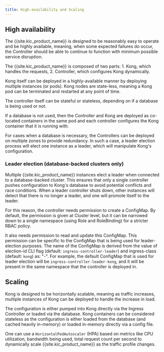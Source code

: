 ```yaml
---
title: High-availability and Scaling
---
```


## High availability

The {{site.kic_product_name}} is designed to be reasonably easy to operate and
be highly available, meaning, when some expected failures do occur, the
Controller should be able to continue to function with minimum possible
service disruption.

The {{site.kic_product_name}} is composed of two parts: 1. Kong, which handles
the requests, 2. Controller, which configures Kong dynamically.

Kong itself can be deployed in a highly-available manner by deploying
multiple instances (or pods). Kong nodes are state-less, meaning a Kong pod
can be terminated and restarted at any point of time.

The controller itself can be stateful or stateless, depending on if a database
is being used or not.

If a database is not used, then the Controller and Kong are deployed as
co-located containers in the same pod and each controller configures the Kong
container that it is running with.

For cases when a database is necessary, the Controllers can be deployed
on multiple zones to provide redundancy. In such a case, a leader election
process will elect one instance as a leader, which will manipulate Kong's
configuration.

### Leader election (database-backed clusters only)

Multiple {{site.kic_product_name}} instances elect a leader when connected to a
database-backed cluster. This ensures that only a single controller pushes
configuration to Kong's database to avoid potential conflicts and race
conditions. When a leader controller shuts down, other instances will detect
that there is no longer a leader, and one will promote itself to the leader.

For this reason, the controller needs permission to create a ConfigMap.
By default, the permission is given at Cluster level, but it can be narrowed
down to a single namespace (using Role and RoleBinding) for a stricter RBAC
policy.

It also needs permission to read and update this ConfigMap.
This permission can be specific to the ConfigMap that is being used
for leader-election purposes.
The name of the ConfigMap is derived from the value of election-id CLI flag
(default: `ingress-controller-leader`) and
ingress-class (default: `kong`) as: "<election-id>-<ingress-class>".
For example, the default ConfigMap that is used for leader election will
be `ingress-controller-leader-kong`, and it will be present in the same
namespace that the controller is deployed in.

## Scaling

Kong is designed to be horizontally scalable, meaning as traffic increases,
multiple instances of Kong can be deployed to handle the increase in load.

The configuration is either pumped into Kong directly via the Ingress
Controller or loaded via the database. Kong containers can be considered
stateless as the configuration is either loaded from the database (and
cached heavily in-memory) or loaded in-memory directly via a config file.

One can use a `HorizontalPodAutoscaler` (HPA) based on metrics
like CPU utilization, bandwidth being used, total request count per second
to dynamically scale {{site.kic_product_name}} as the traffic profile changes.
